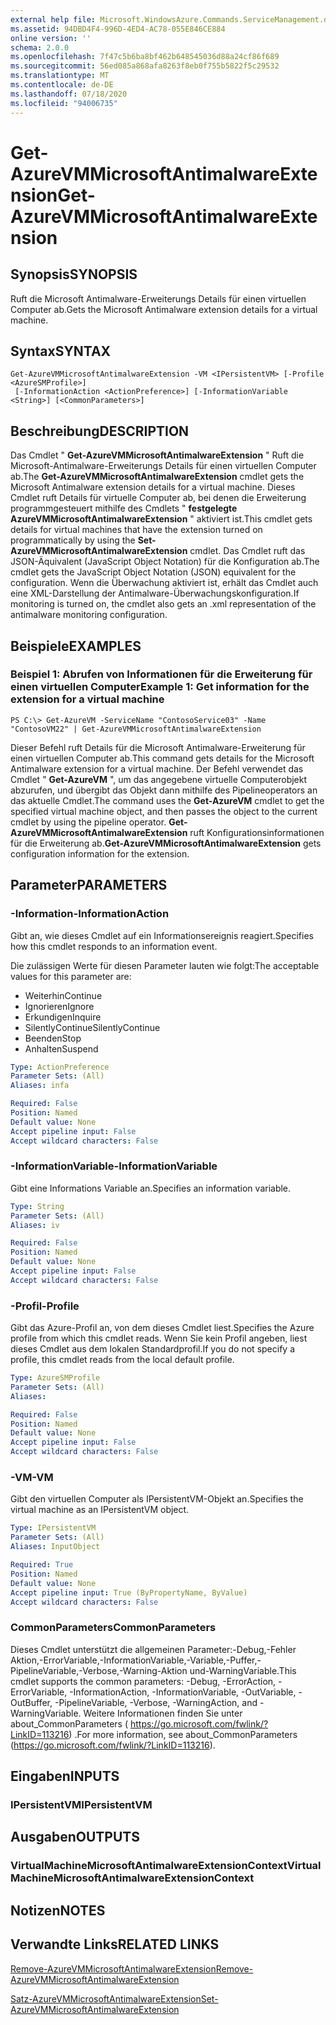 ```yaml
---
external help file: Microsoft.WindowsAzure.Commands.ServiceManagement.dll-Help.xml
ms.assetid: 94DBD4F4-996D-4ED4-AC78-055E846CE884
online version: ''
schema: 2.0.0
ms.openlocfilehash: 7f47c5b6ba8bf462b648545036d88a24cf86f689
ms.sourcegitcommit: 56ed085a868afa8263f8eb0f755b5822f5c29532
ms.translationtype: MT
ms.contentlocale: de-DE
ms.lasthandoff: 07/18/2020
ms.locfileid: "94006735"
---
```

# <span data-ttu-id="acf61-101">Get-AzureVMMicrosoftAntimalwareExtension</span><span class="sxs-lookup"><span data-stu-id="acf61-101">Get-AzureVMMicrosoftAntimalwareExtension</span></span>

## <span data-ttu-id="acf61-102">Synopsis</span><span class="sxs-lookup"><span data-stu-id="acf61-102">SYNOPSIS</span></span>
<span data-ttu-id="acf61-103">Ruft die Microsoft Antimalware-Erweiterungs Details für einen virtuellen Computer ab.</span><span class="sxs-lookup"><span data-stu-id="acf61-103">Gets the Microsoft Antimalware extension details for a virtual machine.</span></span>

## <span data-ttu-id="acf61-104">Syntax</span><span class="sxs-lookup"><span data-stu-id="acf61-104">SYNTAX</span></span>

```
Get-AzureVMMicrosoftAntimalwareExtension -VM <IPersistentVM> [-Profile <AzureSMProfile>]
 [-InformationAction <ActionPreference>] [-InformationVariable <String>] [<CommonParameters>]
```

## <span data-ttu-id="acf61-105">Beschreibung</span><span class="sxs-lookup"><span data-stu-id="acf61-105">DESCRIPTION</span></span>
<span data-ttu-id="acf61-106">Das Cmdlet " **Get-AzureVMMicrosoftAntimalwareExtension** " Ruft die Microsoft-Antimalware-Erweiterungs Details für einen virtuellen Computer ab.</span><span class="sxs-lookup"><span data-stu-id="acf61-106">The **Get-AzureVMMicrosoftAntimalwareExtension** cmdlet gets the Microsoft Antimalware extension details for a virtual machine.</span></span>
<span data-ttu-id="acf61-107">Dieses Cmdlet ruft Details für virtuelle Computer ab, bei denen die Erweiterung programmgesteuert mithilfe des Cmdlets " **festgelegte AzureVMMicrosoftAntimalwareExtension** " aktiviert ist.</span><span class="sxs-lookup"><span data-stu-id="acf61-107">This cmdlet gets details for virtual machines that have the extension turned on programmatically by using the **Set-AzureVMMicrosoftAntimalwareExtension** cmdlet.</span></span>
<span data-ttu-id="acf61-108">Das Cmdlet ruft das JSON-Äquivalent (JavaScript Object Notation) für die Konfiguration ab.</span><span class="sxs-lookup"><span data-stu-id="acf61-108">The cmdlet gets the JavaScript Object Notation (JSON) equivalent for the configuration.</span></span> <span data-ttu-id="acf61-109">Wenn die Überwachung aktiviert ist, erhält das Cmdlet auch eine XML-Darstellung der Antimalware-Überwachungskonfiguration.</span><span class="sxs-lookup"><span data-stu-id="acf61-109">If monitoring is turned on, the cmdlet also gets an .xml representation of the antimalware monitoring configuration.</span></span>

## <span data-ttu-id="acf61-110">Beispiele</span><span class="sxs-lookup"><span data-stu-id="acf61-110">EXAMPLES</span></span>

### <span data-ttu-id="acf61-111">Beispiel 1: Abrufen von Informationen für die Erweiterung für einen virtuellen Computer</span><span class="sxs-lookup"><span data-stu-id="acf61-111">Example 1: Get information for the extension for a virtual machine</span></span>
```
PS C:\> Get-AzureVM -ServiceName "ContosoService03" -Name "ContosoVM22" | Get-AzureVMMicrosoftAntimalwareExtension
```

<span data-ttu-id="acf61-112">Dieser Befehl ruft Details für die Microsoft Antimalware-Erweiterung für einen virtuellen Computer ab.</span><span class="sxs-lookup"><span data-stu-id="acf61-112">This command gets details for the Microsoft Antimalware extension for a virtual machine.</span></span>
<span data-ttu-id="acf61-113">Der Befehl verwendet das Cmdlet " **Get-AzureVM** ", um das angegebene virtuelle Computerobjekt abzurufen, und übergibt das Objekt dann mithilfe des Pipelineoperators an das aktuelle Cmdlet.</span><span class="sxs-lookup"><span data-stu-id="acf61-113">The command uses the **Get-AzureVM** cmdlet to get the specified virtual machine object, and then passes the object to the current cmdlet by using the pipeline operator.</span></span>
<span data-ttu-id="acf61-114">**Get-AzureVMMicrosoftAntimalwareExtension** ruft Konfigurationsinformationen für die Erweiterung ab.</span><span class="sxs-lookup"><span data-stu-id="acf61-114">**Get-AzureVMMicrosoftAntimalwareExtension** gets configuration information for the extension.</span></span>

## <span data-ttu-id="acf61-115">Parameter</span><span class="sxs-lookup"><span data-stu-id="acf61-115">PARAMETERS</span></span>

### <span data-ttu-id="acf61-116">-Information</span><span class="sxs-lookup"><span data-stu-id="acf61-116">-InformationAction</span></span>
<span data-ttu-id="acf61-117">Gibt an, wie dieses Cmdlet auf ein Informationsereignis reagiert.</span><span class="sxs-lookup"><span data-stu-id="acf61-117">Specifies how this cmdlet responds to an information event.</span></span>

<span data-ttu-id="acf61-118">Die zulässigen Werte für diesen Parameter lauten wie folgt:</span><span class="sxs-lookup"><span data-stu-id="acf61-118">The acceptable values for this parameter are:</span></span>

- <span data-ttu-id="acf61-119">Weiterhin</span><span class="sxs-lookup"><span data-stu-id="acf61-119">Continue</span></span>
- <span data-ttu-id="acf61-120">Ignorieren</span><span class="sxs-lookup"><span data-stu-id="acf61-120">Ignore</span></span>
- <span data-ttu-id="acf61-121">Erkundigen</span><span class="sxs-lookup"><span data-stu-id="acf61-121">Inquire</span></span>
- <span data-ttu-id="acf61-122">SilentlyContinue</span><span class="sxs-lookup"><span data-stu-id="acf61-122">SilentlyContinue</span></span>
- <span data-ttu-id="acf61-123">Beenden</span><span class="sxs-lookup"><span data-stu-id="acf61-123">Stop</span></span>
- <span data-ttu-id="acf61-124">Anhalten</span><span class="sxs-lookup"><span data-stu-id="acf61-124">Suspend</span></span>

```yaml
Type: ActionPreference
Parameter Sets: (All)
Aliases: infa

Required: False
Position: Named
Default value: None
Accept pipeline input: False
Accept wildcard characters: False
```

### <span data-ttu-id="acf61-125">-InformationVariable</span><span class="sxs-lookup"><span data-stu-id="acf61-125">-InformationVariable</span></span>
<span data-ttu-id="acf61-126">Gibt eine Informations Variable an.</span><span class="sxs-lookup"><span data-stu-id="acf61-126">Specifies an information variable.</span></span>

```yaml
Type: String
Parameter Sets: (All)
Aliases: iv

Required: False
Position: Named
Default value: None
Accept pipeline input: False
Accept wildcard characters: False
```

### <span data-ttu-id="acf61-127">-Profil</span><span class="sxs-lookup"><span data-stu-id="acf61-127">-Profile</span></span>
<span data-ttu-id="acf61-128">Gibt das Azure-Profil an, von dem dieses Cmdlet liest.</span><span class="sxs-lookup"><span data-stu-id="acf61-128">Specifies the Azure profile from which this cmdlet reads.</span></span>
<span data-ttu-id="acf61-129">Wenn Sie kein Profil angeben, liest dieses Cmdlet aus dem lokalen Standardprofil.</span><span class="sxs-lookup"><span data-stu-id="acf61-129">If you do not specify a profile, this cmdlet reads from the local default profile.</span></span>

```yaml
Type: AzureSMProfile
Parameter Sets: (All)
Aliases: 

Required: False
Position: Named
Default value: None
Accept pipeline input: False
Accept wildcard characters: False
```

### <span data-ttu-id="acf61-130">-VM</span><span class="sxs-lookup"><span data-stu-id="acf61-130">-VM</span></span>
<span data-ttu-id="acf61-131">Gibt den virtuellen Computer als IPersistentVM-Objekt an.</span><span class="sxs-lookup"><span data-stu-id="acf61-131">Specifies the virtual machine as an IPersistentVM object.</span></span>

```yaml
Type: IPersistentVM
Parameter Sets: (All)
Aliases: InputObject

Required: True
Position: Named
Default value: None
Accept pipeline input: True (ByPropertyName, ByValue)
Accept wildcard characters: False
```

### <span data-ttu-id="acf61-132">CommonParameters</span><span class="sxs-lookup"><span data-stu-id="acf61-132">CommonParameters</span></span>
<span data-ttu-id="acf61-133">Dieses Cmdlet unterstützt die allgemeinen Parameter:-Debug,-Fehler Aktion,-ErrorVariable,-InformationVariable,-Variable,-Puffer,-PipelineVariable,-Verbose,-Warning-Aktion und-WarningVariable.</span><span class="sxs-lookup"><span data-stu-id="acf61-133">This cmdlet supports the common parameters: -Debug, -ErrorAction, -ErrorVariable, -InformationAction, -InformationVariable, -OutVariable, -OutBuffer, -PipelineVariable, -Verbose, -WarningAction, and -WarningVariable.</span></span> <span data-ttu-id="acf61-134">Weitere Informationen finden Sie unter about_CommonParameters ( https://go.microsoft.com/fwlink/?LinkID=113216) .</span><span class="sxs-lookup"><span data-stu-id="acf61-134">For more information, see about_CommonParameters (https://go.microsoft.com/fwlink/?LinkID=113216).</span></span>

## <span data-ttu-id="acf61-135">Eingaben</span><span class="sxs-lookup"><span data-stu-id="acf61-135">INPUTS</span></span>

### <span data-ttu-id="acf61-136">IPersistentVM</span><span class="sxs-lookup"><span data-stu-id="acf61-136">IPersistentVM</span></span>

## <span data-ttu-id="acf61-137">Ausgaben</span><span class="sxs-lookup"><span data-stu-id="acf61-137">OUTPUTS</span></span>

### <span data-ttu-id="acf61-138">VirtualMachineMicrosoftAntimalwareExtensionContext</span><span class="sxs-lookup"><span data-stu-id="acf61-138">VirtualMachineMicrosoftAntimalwareExtensionContext</span></span>

## <span data-ttu-id="acf61-139">Notizen</span><span class="sxs-lookup"><span data-stu-id="acf61-139">NOTES</span></span>

## <span data-ttu-id="acf61-140">Verwandte Links</span><span class="sxs-lookup"><span data-stu-id="acf61-140">RELATED LINKS</span></span>

[<span data-ttu-id="acf61-141">Remove-AzureVMMicrosoftAntimalwareExtension</span><span class="sxs-lookup"><span data-stu-id="acf61-141">Remove-AzureVMMicrosoftAntimalwareExtension</span></span>](./Remove-AzureVMMicrosoftAntimalwareExtension.md)

[<span data-ttu-id="acf61-142">Satz-AzureVMMicrosoftAntimalwareExtension</span><span class="sxs-lookup"><span data-stu-id="acf61-142">Set-AzureVMMicrosoftAntimalwareExtension</span></span>](./Set-AzureVMMicrosoftAntimalwareExtension.md)


